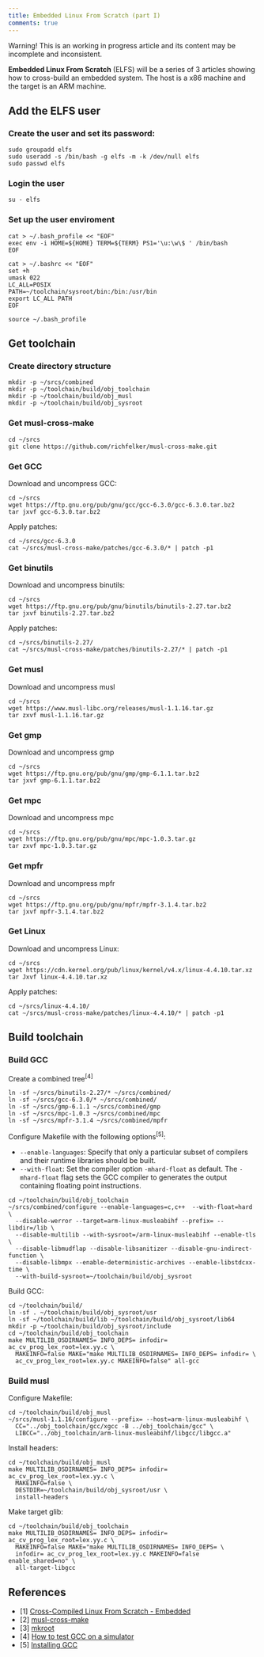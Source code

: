 ```yaml
---
title: Embedded Linux From Scratch (part I)
comments: true
---
```


<div class="alert">Warning! This is an working in progress article and its content may be incomplete and inconsistent.</div>

**Embedded Linux From Scratch** (ELFS) will be a series of 3 articles showing how to cross-build an embedded system. The host is a x86 machine and the target is an ARM machine.

## Add the ELFS user

### Create the user and set its password:

```
sudo groupadd elfs
sudo useradd -s /bin/bash -g elfs -m -k /dev/null elfs
sudo passwd elfs
```

### Login the user

```
su - elfs
```

### Set up the user enviroment

```
cat > ~/.bash_profile << "EOF"
exec env -i HOME=${HOME} TERM=${TERM} PS1='\u:\w\$ ' /bin/bash
EOF
```

```
cat > ~/.bashrc << "EOF"
set +h
umask 022
LC_ALL=POSIX
PATH=~/toolchain/sysroot/bin:/bin:/usr/bin
export LC_ALL PATH
EOF
```

```
source ~/.bash_profile
```

## Get toolchain

### Create directory structure

```
mkdir -p ~/srcs/combined
mkdir -p ~/toolchain/build/obj_toolchain
mkdir -p ~/toolchain/build/obj_musl
mkdir -p ~/toolchain/build/obj_sysroot
```

### Get musl-cross-make

```
cd ~/srcs
git clone https://github.com/richfelker/musl-cross-make.git
```

### Get GCC

Download and uncompress GCC:

```
cd ~/srcs
wget https://ftp.gnu.org/pub/gnu/gcc/gcc-6.3.0/gcc-6.3.0.tar.bz2
tar jxvf gcc-6.3.0.tar.bz2
```

Apply patches:

```
cd ~/srcs/gcc-6.3.0
cat ~/srcs/musl-cross-make/patches/gcc-6.3.0/* | patch -p1
```

### Get binutils

Download and uncompress binutils:

```
cd ~/srcs
wget https://ftp.gnu.org/pub/gnu/binutils/binutils-2.27.tar.bz2
tar jxvf binutils-2.27.tar.bz2
```

Apply patches:

```
cd ~/srcs/binutils-2.27/
cat ~/srcs/musl-cross-make/patches/binutils-2.27/* | patch -p1
```

### Get musl

Download and uncompress musl

```
cd ~/srcs
wget https://www.musl-libc.org/releases/musl-1.1.16.tar.gz
tar zxvf musl-1.1.16.tar.gz
```

### Get gmp

Download and uncompress gmp

```
cd ~/srcs
wget https://ftp.gnu.org/pub/gnu/gmp/gmp-6.1.1.tar.bz2
tar jxvf gmp-6.1.1.tar.bz2
```

### Get mpc

Download and uncompress mpc

```
cd ~/srcs
wget https://ftp.gnu.org/pub/gnu/mpc/mpc-1.0.3.tar.gz
tar zxvf mpc-1.0.3.tar.gz
```

### Get mpfr

Download and uncompress mpfr

```
cd ~/srcs
wget https://ftp.gnu.org/pub/gnu/mpfr/mpfr-3.1.4.tar.bz2
tar jxvf mpfr-3.1.4.tar.bz2
```

### Get Linux
 
Download and uncompress Linux:

```
cd ~/srcs
wget https://cdn.kernel.org/pub/linux/kernel/v4.x/linux-4.4.10.tar.xz
tar Jxvf linux-4.4.10.tar.xz
```

Apply patches:

```
cd ~/srcs/linux-4.4.10/
cat ~/srcs/musl-cross-make/patches/linux-4.4.10/* | patch -p1
```

## Build toolchain

### Build GCC

Create a combined tree<sup>[4]</sup>

```
ln -sf ~/srcs/binutils-2.27/* ~/srcs/combined/
ln -sf ~/srcs/gcc-6.3.0/* ~/srcs/combined/
ln -sf ~/srcs/gmp-6.1.1 ~/srcs/combined/gmp
ln -sf ~/srcs/mpc-1.0.3 ~/srcs/combined/mpc
ln -sf ~/srcs/mpfr-3.1.4 ~/srcs/combined/mpfr
```

Configure Makefile with the following options<sup>[5]</sup>:

* `--enable-languages`: Specify that only a particular subset of compilers and their runtime libraries should be built.
* `--with-float`: Set the compiler option `-mhard-float` as default. The `-mhard-float` flag sets the GCC compiler to generates the output containing floating point instructions.


```
cd ~/toolchain/build/obj_toolchain
~/srcs/combined/configure --enable-languages=c,c++  --with-float=hard \
  --disable-werror --target=arm-linux-musleabihf --prefix= --libdir=/lib \
  --disable-multilib --with-sysroot=/arm-linux-musleabihf --enable-tls \
  --disable-libmudflap --disable-libsanitizer --disable-gnu-indirect-function \
  --disable-libmpx --enable-deterministic-archives --enable-libstdcxx-time \
  --with-build-sysroot=~/toolchain/build/obj_sysroot
```

Build GCC:

```
cd ~/toolchain/build/
ln -sf . ~/toolchain/build/obj_sysroot/usr
ln -sf ~/toolchain/build/lib ~/toolchain/build/obj_sysroot/lib64
mkdir -p ~/toolchain/build/obj_sysroot/include
cd ~/toolchain/build/obj_toolchain
make MULTILIB_OSDIRNAMES= INFO_DEPS= infodir= ac_cv_prog_lex_root=lex.yy.c \
  MAKEINFO=false MAKE="make MULTILIB_OSDIRNAMES= INFO_DEPS= infodir= \
  ac_cv_prog_lex_root=lex.yy.c MAKEINFO=false" all-gcc
```

### Build musl

Configure Makefile:

```
cd ~/toolchain/build/obj_musl
~/srcs/musl-1.1.16/configure --prefix= --host=arm-linux-musleabihf \
  CC="../obj_toolchain/gcc/xgcc -B ../obj_toolchain/gcc" \
  LIBCC="../obj_toolchain/arm-linux-musleabihf/libgcc/libgcc.a" 
```

Install headers:

```
cd ~/toolchain/build/obj_musl
make MULTILIB_OSDIRNAMES= INFO_DEPS= infodir= ac_cv_prog_lex_root=lex.yy.c \
  MAKEINFO=false \
  DESTDIR=~/toolchain/build/obj_sysroot/usr \
  install-headers
```

Make target glib:

```
cd ~/toolchain/build/obj_toolchain
make MULTILIB_OSDIRNAMES= INFO_DEPS= infodir= ac_cv_prog_lex_root=lex.yy.c \
  MAKEINFO=false MAKE="make MULTILIB_OSDIRNAMES= INFO_DEPS= \
  infodir= ac_cv_prog_lex_root=lex.yy.c MAKEINFO=false enable_shared=no" \
  all-target-libgcc
```


## References

* [1] [Cross-Compiled Linux From Scratch - Embedded](http://clfs.org/view/clfs-embedded/arm/index.html)
* [2] [musl-cross-make](https://github.com/richfelker/musl-cross-make)
* [3] [mkroot](https://github.com/landley/mkroot)
* [4] [How to test GCC on a simulator](https://gcc.gnu.org/wiki/Building_Cross_Toolchains_with_gcc)
* [5] [Installing GCC](https://gcc.gnu.org/install/configure.html)
